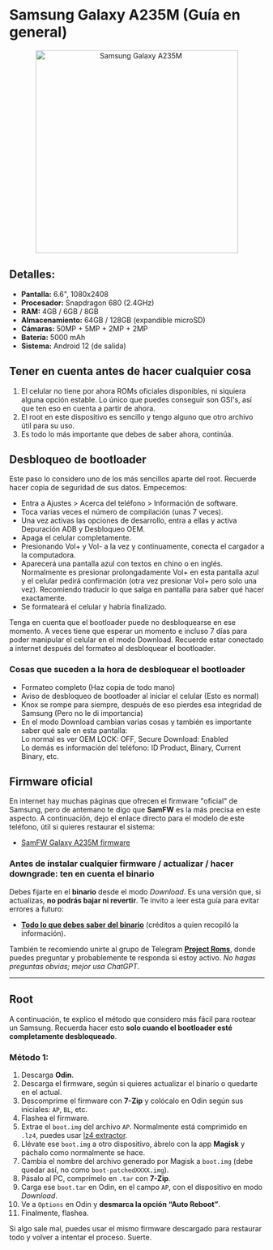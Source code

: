 # Samsung Galaxy A235M (Guía en general)
<p align="center">
  <img src="https://fdn.gsmarena.com/imgroot/news/22/08/samsung-galaxy-a23-5g-announcement/popup/-1200x1200m/gsmarena_002.jpg" alt="Samsung Galaxy A235M" width="400"/>
</p>

## Detalles: 
- **Pantalla:** 6.6", 1080x2408  
- **Procesador:** Snapdragon 680 (2.4GHz)  
- **RAM:** 4GB / 6GB / 8GB  
- **Almacenamiento:** 64GB / 128GB (expandible microSD)  
- **Cámaras:** 50MP + 5MP + 2MP + 2MP  
- **Batería:** 5000 mAh  
- **Sistema:** Android 12 (de salida)

## Tener en cuenta antes de hacer cualquier cosa
1. El celular no tiene por ahora ROMs oficiales disponibles, ni siquiera alguna opción estable. Lo único que puedes conseguir son GSI's, así que ten eso en cuenta a partir de ahora.  
2. El root en este dispositivo es sencillo y tengo alguno que otro archivo útil para su uso.  
3. Es todo lo más importante que debes de saber ahora, continúa.

## Desbloqueo de bootloader
Este paso lo considero uno de los más sencillos aparte del root. Recuerde hacer copia de seguridad de sus datos. Empecemos:

- Entra a Ajustes > Acerca del teléfono > Información de software.  
- Toca varias veces el número de compilación (unas 7 veces).  
- Una vez activas las opciones de desarrollo, entra a ellas y activa Depuración ADB y Desbloqueo OEM.  
- Apaga el celular completamente.  
- Presionando Vol+ y Vol- a la vez y continuamente, conecta el cargador a la computadora.  
- Aparecerá una pantalla azul con textos en chino o en inglés. Normalmente es presionar prolongadamente Vol+ en esta pantalla azul y el celular pedirá confirmación (otra vez presionar Vol+ pero solo una vez). Recomiendo traducir lo que salga en pantalla para saber qué hacer exactamente.  
- Se formateará el celular y habría finalizado.

Tenga en cuenta que el bootloader puede no desbloquearse en ese momento. A veces tiene que esperar un momento e incluso 7 días para poder manipular el celular en el modo Download. Recuerde estar conectado a internet después del formateo al desbloquear el bootloader.

### Cosas que suceden a la hora de desbloquear el bootloader 
- Formateo completo (Haz copia de todo mano)
- Aviso de desbloqueo de bootloader al iniciar el celular (Esto es normal)
- Knox se rompe para siempre, después de eso pierdes esa integridad de Samsung (Pero no le di importancia)
- En el modo Download cambian varias cosas y también es importante saber qué sale en esta pantalla:  
  Lo normal es ver OEM LOCK: OFF, Secure Download: Enabled  
  Lo demás es información del teléfono: ID Product, Binary, Current Binary, etc.

## Firmware oficial

En internet hay muchas páginas que ofrecen el firmware "oficial" de Samsung, pero de antemano te digo que **SamFW** es la más precisa en este aspecto. A continuación, dejo el enlace directo para el modelo de este teléfono, útil si quieres restaurar el sistema:

- [SamFW Galaxy A235M firmware](https://samfw.com/firmware/SM-A235M)

### Antes de instalar cualquier firmware / actualizar / hacer downgrade: ten en cuenta el binario

Debes fijarte en el **binario** desde el modo *Download*. Es una versión que, si actualizas, **no podrás bajar ni revertir**. Te invito a leer esta guía para evitar errores a futuro:

- **[Todo lo que debes saber del binario](https://telegra.ph/Gu%C3%ADa-Identificar-el-binario-en-dispositivos-Samsung-06-02)** (créditos a quien recopiló la información).

También te recomiendo unirte al grupo de Telegram **[Project Roms](https://t.me/projectroms)**, donde puedes preguntar y probablemente te responda si estoy activo. *No hagas preguntas obvias; mejor usa ChatGPT*.

---

## Root

A continuación, te explico el método que considero más fácil para rootear un Samsung. Recuerda hacer esto **solo cuando el bootloader esté completamente desbloqueado**.

### Método 1:

1. Descarga **Odin**.
2. Descarga el firmware, según si quieres actualizar el binario o quedarte en el actual.
3. Descomprime el firmware con **7-Zip** y colócalo en Odin según sus iniciales: `AP`, `BL`, etc.
4. Flashea el firmware.
5. Extrae el `boot.img` del archivo `AP`. Normalmente está comprimido en `.lz4`, puedes usar [lz4 extractor](https://github.com/lz4/lz4/releases).
6. Llévate ese `boot.img` a otro dispositivo, ábrelo con la app **Magisk** y páchalo como normalmente se hace.
7. Cambia el nombre del archivo generado por Magisk a `boot.img` (debe quedar así, no como `boot-patchedXXXX.img`).
8. Pásalo al PC, comprímelo en `.tar` con **7-Zip**.
9. Carga ese `boot.tar` en Odin, en el campo `AP`, con el dispositivo en modo *Download*.
10. Ve a `Options` en Odin y **desmarca la opción “Auto Reboot”**.
11. Finalmente, flashea.

Si algo sale mal, puedes usar el mismo firmware descargado para restaurar todo y volver a intentar el proceso. Suerte.
